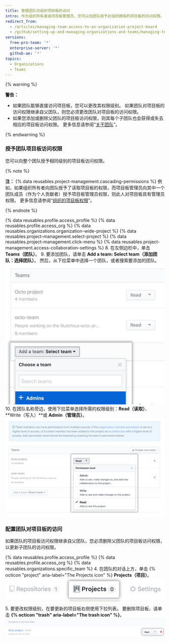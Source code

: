 ```yaml
---
title: 管理团队对组织项目板的访问
intro: 作为组织所有者或项目板管理员，您可以向团队授予对组织拥有的项目板的访问权限。
redirect_from:
  - /articles/managing-team-access-to-an-organization-project-board
  - /github/setting-up-and-managing-organizations-and-teams/managing-team-access-to-an-organization-project-board
versions:
  free-pro-team: '*'
  enterprise-server: '*'
  github-ae: '*'
topics:
  - Organizations
  - Teams
---
```


{% warning %}

**警告：**
- 如果团队能够直接访问项目板，您可以更改其权限级别。 如果团队对项目板的访问权限继承自父团队，则您必须更改团队对项目板的访问权限。
- 如果您添加或删除父团队的项目板访问权限，则其每个子团队也会获得或失去相应的项目板访问权限。 更多信息请参阅“[关于团队](/articles/about-teams)”。

{% endwarning %}

### 授予团队项目板访问权限

您可以向整个团队授予相同级别的项目板访问权限。

{% note %}

**注：** {% data reusables.project-management.cascading-permissions %} 例如，如果组织所有者向团队授予了读取项目板的权限，而项目板管理员向其中一个团队成员（作为个人贡献者）授予项目板管理员权限，则此人对项目板具有管理员权限。 更多信息请参阅“[组织的项目板权限](/articles/project-board-permissions-for-an-organization)”。

{% endnote %}

{% data reusables.profile.access_profile %}
{% data reusables.profile.access_org %}
{% data reusables.organizations.organization-wide-project %}
{% data reusables.project-management.select-project %}
{% data reusables.project-management.click-menu %}
{% data reusables.project-management.access-collaboration-settings %}
8. 在左侧边栏中，单击 **Teams（团队）**。
9. 要添加团队，请单击 **Add a team: Select team（添加团队：选择团队）**。 然后，从下拉菜单中选择一个团队，或者搜索要添加的团队。 ![添加包含组织中团队列表的团队下拉菜单](/assets/images/help/projects/add-a-team.png)
10. 在团队名称旁边，使用下拉菜单选择所需的权限级别：**Read（读取）**、**Write（写入）**或 **Admin（管理员）**。 ![包含读取、写入和管理员选项的团队权限下拉菜单](/assets/images/help/projects/org-project-team-choose-permissions.png)

### 配置团队对项目板的访问

如果团队的项目板访问权限继承自父团队，您必须删除父团队的项目板访问权限，以更新子团队的访问权限。

{% data reusables.profile.access_profile %}
{% data reusables.profile.access_org %}
{% data reusables.organizations.specific_team %}
4. 在团队的对话上方，单击 {% octicon "project" aria-label="The Projects icon" %} **Projects（项目）**。 ![团队仓库选项卡](/assets/images/help/organizations/team-project-board-button.png)
5. 要更改权限级别，在要更新的项目板右侧使用下拉列表。 要删除项目板，请单击 **{% octicon "trash" aria-label="The trash icon" %}**。 ![从团队删除项目板的垃圾桶按钮](/assets/images/help/organizations/trash-button.png)
